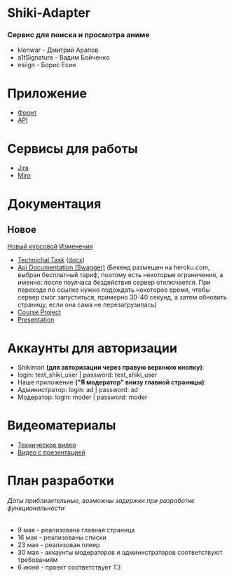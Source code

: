 # Shiki-Adapter
### Сервис для поиска и просмотра аниме

* klonwar - Дмитрий Арапов
* a1tSignature - Вадим Бойченко
* esiign - Борис Есин

# Приложение
* [Фронт](https://shiki-adapter.herokuapp.com/home)
* [API](https://shiki-adapter-v1.herokuapp.com/api/v0/)

# Сервисы для работы
* [Jira](https://shiki-adapter.atlassian.net/jira/software/projects/SHI/boards/1)
* [Miro](https://miro.com/app/board/uXjVOHBHeU8=/)

# Документация

## Новое

[Новый курсовой](https://github.com/a1tSignature/shiki-adapter/blob/main/documentation/Shiki-Adapter%20Course_project%20(2)%20(2).docx)
[Изменения](https://github.com/a1tSignature/shiki-adapter/blob/main/documentation/%D0%9F%D0%BE%D0%B5%D1%85%D0%B0%D0%BB%D0%B8%20%D0%BF%D0%BE%D0%B4%D0%BF%D0%B8%D1%81%D0%B8%20%D0%BD%D0%B0%20%D1%82%D0%B8%D1%82%D1%83%D0%BB%D1%8C%D0%BD%D0%B8%D0%BA%D0%B5%20(2).docx)



* [Technichal Task](https://github.com/a1tSignature/shiki-adapter/blob/main/documentation/Shiki-Adapter%20Technical_task.pdf) ([docx](https://github.com/a1tSignature/shiki-adapter/blob/main/documentation/Shiki-Adapter%20Technical_task.docx))
* [Api Documentation (Swagger)](https://shiki-adapter-v1.herokuapp.com/swagger-ui/index.html) (Бекенд размещен на
  heroku.com, выбран бесплатный тариф, поэтому есть некоторые ограничения, а именно: после поулчаса бездействия сервер
  отключается. При переходе по ссылке нужно подождать некоторое время, чтобы сервер смог запуститься, примерно 30-40
  секунд, а затем обновить страницу, если она сама не перезагрузилась)
* [Course Project](https://github.com/a1tSignature/shiki-adapter/blob/main/documentation/Shiki-Adapter%20Course_project.pdf)
* [Presentation](https://github.com/a1tSignature/shiki-adapter/blob/main/documentation/Prezentation.pdf)

# Аккаунты для авторизации
 
* Shikimori **(для авторизации через правую верхнюю кнопку)**: 
*   login: test_shiki_user | password: test_shiki_user
* Наше приложение **("Я модератор" внизу главной страницы)**:
*   Администратор: login: ad | password: ad
*   Модератор: login: moder | password: moder

# Видеоматериалы
* [Техническое видео](https://youtu.be/TlHPJKfjGCs)
* [Видео с презентацией](https://youtu.be/4jz0_Va7fos)

# План разработки
###### Даты приблизительные, возможны задержки при разработке функциональности
* 9 мая - реализована главная страница
* 16 мая - реализованы списки
* 23 мая - реализован плеер
* 30 мая - аккаунты модераторов и администраторов соответствуют требованиям
* 6 июня - проект соответствует ТЗ

